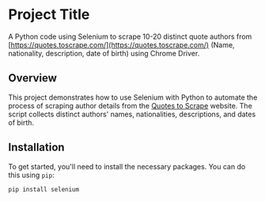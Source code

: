 # Project Title

A Python code using Selenium to scrape 10-20 distinct quote authors from [https://quotes.toscrape.com/](https://quotes.toscrape.com/)
(Name, nationality, description, date of birth) using Chrome Driver.

## Overview

This project demonstrates how to use Selenium with Python to automate the process of scraping author details from the [Quotes to Scrape](https://quotes.toscrape.com/) website. The script collects distinct authors' names, nationalities, descriptions, and dates of birth.

## Installation

To get started, you'll need to install the necessary packages. You can do this using `pip`:

```sh
pip install selenium

